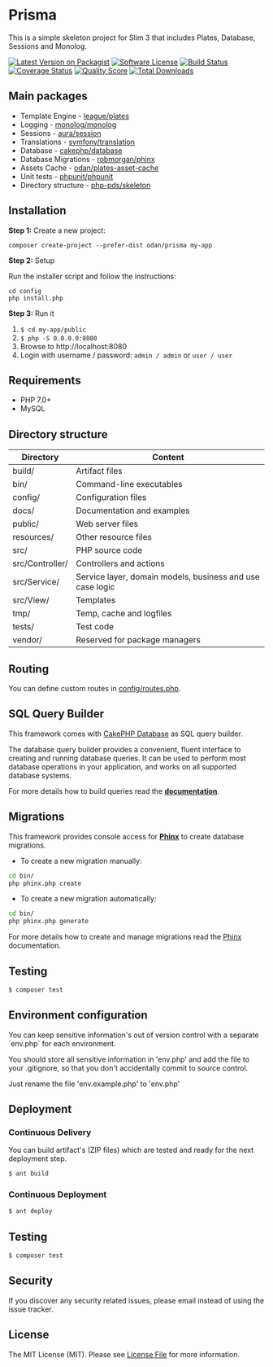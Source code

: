 # Prisma

This is a simple skeleton project for Slim 3 that includes Plates, Database, Sessions and Monolog.

[![Latest Version on Packagist](https://img.shields.io/github/release/odan/prisma.svg)](https://github.com/odan/prisma/releases)
[![Software License](https://img.shields.io/badge/license-MIT-brightgreen.svg)](LICENSE.md)
[![Build Status](https://travis-ci.org/odan/prisma.svg?branch=master)](https://travis-ci.org/odan/prisma)
[![Coverage Status](https://scrutinizer-ci.com/g/odan/prisma/badges/coverage.png?b=master)](https://scrutinizer-ci.com/g/odan/prisma/code-structure)
[![Quality Score](https://scrutinizer-ci.com/g/odan/prisma/badges/quality-score.png?b=master)](https://scrutinizer-ci.com/g/odan/prisma/?branch=master)
[![Total Downloads](https://img.shields.io/packagist/dt/odan/prisma.svg)](https://packagist.org/packages/odan/prisma)


## Main packages

* Template Engine - [league/plates](https://github.com/thephpleague/plates)
* Logging - [monolog/monolog](https://github.com/Seldaek/monolog) 
* Sessions - [aura/session](https://github.com/aura/session)
* Translations - [symfony/translation](https://github.com/symfony/Translation)
* Database - [cakephp/database](https://github.com/cakephp/database)
* Database Migrations - [robmorgan/phinx](https://github.com/robmorgan/phinx)
* Assets Cache - [odan/plates-asset-cache](https://github.com/odan/plates-asset-cache)
* Unit tests - [phpunit/phpunit](https://github.com/sebastianbergmann/phpunit)
* Directory structure - [php-pds/skeleton](https://github.com/php-pds/skeleton)

## Installation

**Step 1:** Create a new project:

```shell
composer create-project --prefer-dist odan/prisma my-app
```

**Step 2:** Setup

Run the installer script and follow the instructions:

```shell
cd config
php install.php
```

**Step 3:** Run it<br>

1. `$ cd my-app/public`
2. `$ php -S 0.0.0.0:8080`
3. Browse to http://localhost:8080
4. Login with username / password: `admin / admin` or `user / user`

## Requirements

* PHP 7.0+
* MySQL

## Directory structure

| Directory  | Content |
|----------|-------------|
| build/ | Artifact files |
| bin/ | Command-line executables |
| config/ | Configuration files |
| docs/ | Documentation and examples |
| public/ | Web server files |
| resources/ | Other resource files |
| src/ | PHP source code |
| src/Controller/ | Controllers and actions |
| src/Service/ | Service layer, domain models, business and use case logic  |
| src/View/ | Templates |
| tmp/ | Temp, cache and logfiles |
| tests/ | Test code |
| vendor/ | Reserved for package managers |

## Routing

You can define custom routes in [config/routes.php](config/routes.php). 

## SQL Query Builder

This framework comes with [CakePHP Database](https://github.com/cakephp/database) as SQL query builder.

The database query builder provides a convenient, fluent interface to creating and running database queries. It can be used to perform most database operations in your application, and works on all supported database systems.

For more details how to build queries read the **[documentation](http://book.cakephp.org/3.0/en/orm/query-builder.html)**.

## Migrations

This framework provides console access for **[Phinx](https://phinx.org/)** to create database migrations. 

* To create a new migration manually:

```bash
cd bin/
php phinx.php create
```

* To create a new migration automatically:

```bash
cd bin/
php phinx.php generate
```

For more details how to create and manage migrations read the [Phinx](http://docs.phinx.org/en/latest/) documentation.

## Testing

``` bash
$ composer test
```

## Environment configuration

You can keep sensitive information's out of version control with a separate ´env.php´ for each environment.

You should store all sensitive information in 'env.php' and add the file to your .gitignore, so that you don't accidentally commit to source control.

Just rename the file 'env.example.php' to 'env.php'

## Deployment

### Continuous Delivery

You can build artifact's (ZIP files) which are tested and ready for the next deployment step.

``` bash
$ ant build
```

### Continuous Deployment

``` bash
$ ant deploy
```

## Testing

``` bash
$ composer test
```

## Security

If you discover any security related issues, please email instead of using the issue tracker.

## License

The MIT License (MIT). Please see [License File](LICENSE.md) for more information.


[PSR-1]: https://github.com/php-fig/fig-standards/blob/master/accepted/PSR-1-basic-coding-standard.md
[PSR-2]: https://github.com/php-fig/fig-standards/blob/master/accepted/PSR-2-coding-style-guide.md
[PSR-4]: https://github.com/php-fig/fig-standards/blob/master/accepted/PSR-4-autoloader.md
[Composer]: http://getcomposer.org/
[PHPUnit]: http://phpunit.de/
